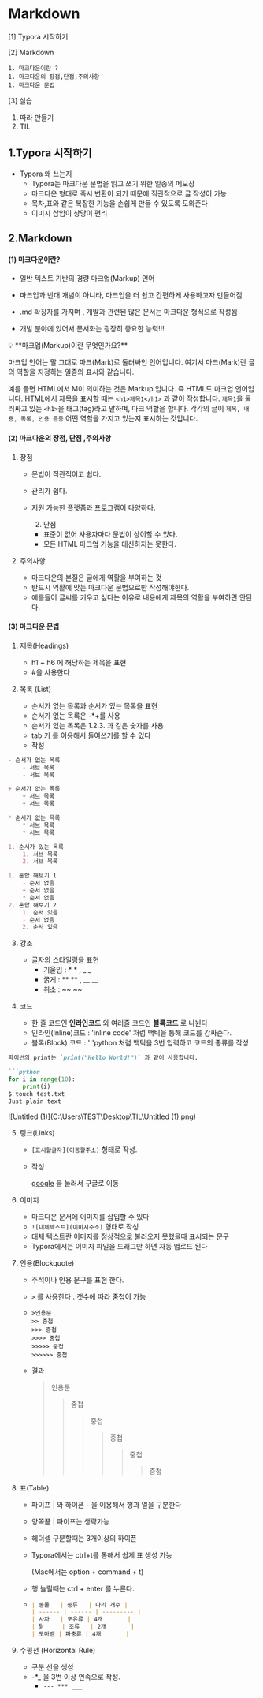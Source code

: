 # Markdown

[1] Typora 시작하기

[2] Markdown

	1. 마크다운이란 ?
	1. 마크다운의 장점,단점,주의사항
	1. 마크다운 문법

[3] 실습

1. 따라 만들기
2. TIL



## 1.Typora 시작하기

- Typora 왜 쓰는지
  - Typora는 마크다운 문법을 읽고 쓰기 위한 일종의 메모장
  - 마크다운 형태로 즉시 변환이 되기 때문에 직관적으로 글 작성이 가능
  - 목차,표와 같은 복잡한 기능을 손쉽게 만들 수 있도록 도와준다
  - 이미지 삽입이 상당이 편리

## 2.Markdown

 #### (1) 마크다운이란?

- 일반 텍스트 기반의 경량 마크업(Markup) 언어

- 마크업과 반대 개념이 아니라, 마크업을 더 쉽고 간편하게 사용하고자 만들어짐

- .md 확장자를 가지며 , 개발과 관련된 많은 문서는 마크다운 형식으로 작성됨

- 개발 분야에 있어서 문서화는 굉장히 중요한 능력!!!

  

<aside> 💡 **마크업(Markup)이란 무엇인가요?**

마크업 언어는 말 그대로 마크(Mark)로 둘러싸인 언어입니다. 여기서 마크(Mark)란 글의 역할을 지정하는 일종의 표시와 같습니다.

예를 들면 HTML에서 M이 의미하는 것은 Markup 입니다. 즉 HTML도 마크업 언어입니다. HTML에서 제목을 표시할 때는 `<h1>제목1</h1>` 과 같이 작성합니다. `제목1`을 둘러싸고 있는 `<h1>`을 태그(tag)라고 말하며, 마크 역할을 합니다. 각각의 글이 `제목, 내용, 목록, 인용 등등` 어떤 역할을 가지고 있는지 표시하는 것입니다.

</aside>



#### (2) 마크다운의 장점, 단점 ,주의사항

1. 장점
   - 문법이 직관적이고 쉽다.
   - 관리가 쉽다.
   - 지원 가능한 플랫폼과 프로그램이 다양하다.

  		2. 단점
       - 표준이 없어 사용자마다 문법이 상이할 수 있다.
       - 모든 HTML 마크업 기능을 대신하지는 못한다.

3. 주의사항
   - 마크다운의 본질은 글에게 역활을 부여하는 것
   - 반드시 역활에 맞는 마크다운 문법으로만 작성해야한다.
   - 예를들어 글씨를 키우고 싶다는 이유로 내용에게 제목의 역활을 부여하면 안된다.

#### (3) 마크다운 문법

1. 제목(Headings)
   - h1 ~ h6 에 해당하는 제목을 표현
   - #을 사용한다

2. 목록 (List)
   - 순서가 없는 목록과 순서가 있는 목록을 표현
   - 순서가 없는 목록은 -*+를 사용
   - 순서가 있는 목록은 1.2.3. 과 같은 숫자를 사용
   - tab 키 를 이용해서 들여쓰기를 할 수 있다
   - 작성

```markdown
- 순서가 없는 목록
	- 서브 목록
	- 서브 목록

+ 순서가 없는 목록
	+ 서브 목록
	+ 서브 목록

* 순서가 없는 목록
	* 서브 목록
	* 서브 목록

1. 순서가 있는 목록
	1. 서브 목록
	2. 서브 목록

1. 혼합 해보기 1
	- 순서 없음
	+ 순서 없음
	* 순서 없음
2. 혼합 해보기 2
	1. 순서 있음
	- 순서 없음
	2. 순서 있음
```

3. 강조
   - 글자의 스타일링을 표현
     - 기울임 : * * , _ _
     - 굵게 : ** ** , __ __
     - 취소 : ~~ ~~

4. 코드
   - 한 줄 코드인 **인라인코드** 와 여러줄 코드인 **블록코드** 로 나뉜다
   - 인라인(Inline)코드 : 'inline code' 처럼 백틱을 통해 코드를 감싸준다.
   - 블록(Block) 코드 : '''python 처럼 백틱을 3번 입력하고 코드의 종류를 작성

~~~markdown
파이썬의 print는 `print("Hello World!")` 과 같이 사용합니다.

```python
for i in range(10):
	print(i)
$ touch test.txt
Just plain text

~~~

![Untitled (1)](C:\Users\TEST\Desktop\TIL\Untitled (1).png)



5. 링크(Links)

   - ```[표시할글자](이동할주소)``` 형태로 작성.

   - 작성

     [google](https://google.com) 을 눌러서 구글로 이동

     

6. 이미지
   - 마크다운 문서에 이미지를 삽입할 수 있다
   - ```![대체텍스트](이미지주소)``` 형태로 작성
   - 대체 텍스트란 이미지를 정상적으로 불러오지 못했을때 표시되는 문구
   - Typora에서는 이미지 파일을 드래그만 하면 자동 업로드 된다

7. 인용(Blockquote)

   - 주석이나 인용 문구를 표현 한다.

   - ```>``` 를 사용한다 . 갯수에 따라 중첩이 가능

   - ```>인용문
     >인용문
     >> 중첩
     >>> 중첩
     >>>> 중첩
     >>>>> 중첩
     >>>>>> 중첩
     ```

   - 결과

     > 인용문
     >
     > > 중첩
     > >
     > > > 중첩
     > > >
     > > > > 중첩
     > > > >
     > > > > > 중첩
     > > > > >
     > > > > > > 중첩
     > > > > > >
     > > > > > > 

8. 표(Table)

   - 파이프 | 와 하이픈 - 을 이용해서 행과 열을 구분한다

   - 양쪽끝  | 파이프는 생략가능

   - 헤더셀 구분할때는 3개이상의 하이픈 

   - Typora에서는 ctrl+t를 통해서 쉽게 표 생성 가능

     (Mac에서는 option + command + t)

   -  행 늘릴때는 ctrl + enter 를 누른다.

   - ```markdown
     | 동물   | 종류   | 다리 개수 |
     | ------ | ------ | --------- |
     | 사자   | 포유류 | 4개       |
     | 닭     | 조류   | 2개       |
     | 도마뱀 | 파충류 | 4개       |
     ```

9. 수평선 (Horizontal Rule)
   - 구분 선을 생성
   - -*_ 을 3번 이상 연속으로 작성.
     - ```--- *** ___ ```

